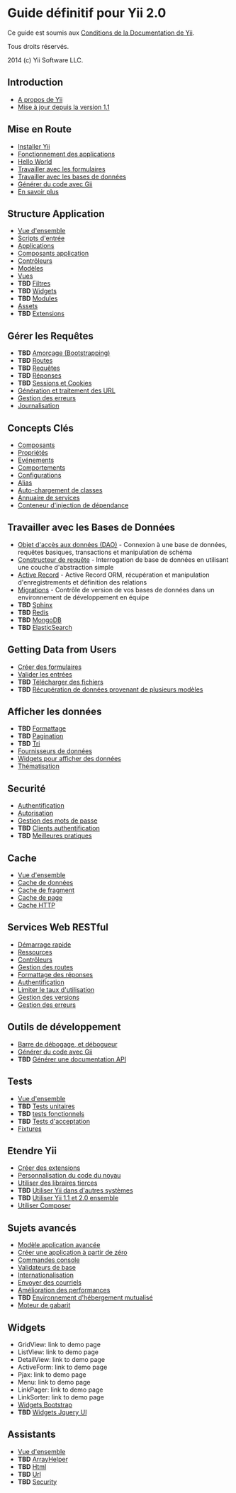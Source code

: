 Guide définitif pour Yii 2.0
============================

Ce guide est soumis aux [Conditions de la Documentation de Yii](https://www.yiiframework.com/doc/terms/).

Tous droits réservés.

2014 (c) Yii Software LLC.


Introduction
------------

* [A propos de Yii](intro-yii.md)
* [Mise à jour depuis la version 1.1](intro-upgrade-from-v1.md)


Mise en Route
-------------

* [Installer Yii](start-installation.md)
* [Fonctionnement des applications](start-workflow.md)
* [Hello World](start-hello.md)
* [Travailler avec les formulaires](start-forms.md)
* [Travailler avec les bases de données](start-databases.md)
* [Générer du code avec Gii](start-gii.md)
* [En savoir plus](start-looking-ahead.md)


Structure Application
---------------------

* [Vue d'ensemble](structure-overview.md)
* [Scripts d'entrée](structure-entry-scripts.md)
* [Applications](structure-applications.md)
* [Composants application](structure-application-components.md)
* [Contrôleurs](structure-controllers.md)
* [Modèles](structure-models.md)
* [Vues](structure-views.md)
* **TBD** [Filtres](structure-filters.md)
* **TBD** [Widgets](structure-widgets.md)
* **TBD** [Modules](structure-modules.md)
* [Assets](structure-assets.md)
* **TBD** [Extensions](structure-extensions.md)


Gérer les Requêtes
------------------

* **TBD** [Amorçage (Bootstrapping)](runtime-bootstrapping.md)
* **TBD** [Routes](runtime-routing.md)
* **TBD** [Requêtes](runtime-requests.md)
* **TBD** [Réponses](runtime-responses.md)
* **TBD** [Sessions et Cookies](runtime-sessions-cookies.md)
* [Génération et traitement des URL](runtime-url-handling.md)
* [Gestion des erreurs](runtime-handling-errors.md)
* [Journalisation](runtime-logging.md)


Concepts Clés
-------------

* [Composants](concept-components.md)
* [Propriétés](concept-properties.md)
* [Evénements](concept-events.md)
* [Comportements](concept-behaviors.md)
* [Configurations](concept-configurations.md)
* [Alias](concept-aliases.md)
* [Auto-chargement de classes](concept-autoloading.md)
* [Annuaire de services](concept-service-locator.md)
* [Conteneur d'injection de dépendance](concept-di-container.md)


Travailler avec les Bases de Données
------------------------------------

* [Objet d'accès aux données (DAO)](db-dao.md) - Connexion à une base de données, requêtes basiques, transactions et manipulation de schéma
* [Constructeur de requête](db-query-builder.md) - Interrogation de base de données en utilisant une couche d'abstraction simple
* [Active Record](db-active-record.md) - Active Record ORM, récupération et manipulation d'enregistrements et définition des relations
* [Migrations](db-migrations.md) - Contrôle de version de vos bases de données dans un environnement de développement en équipe
* **TBD** [Sphinx](db-sphinx.md)
* **TBD** [Redis](db-redis.md)
* **TBD** [MongoDB](db-mongodb.md)
* **TBD** [ElasticSearch](db-elastic-search.md)


Getting Data from Users
-----------------------

* [Créer des formulaires](input-forms.md)
* [Valider les entrées](input-validation.md)
* **TBD** [Télécharger des fichiers](input-file-upload.md)
* **TBD** [Récupération de données provenant de plusieurs modèles](input-multiple-models.md)


Afficher les données
--------------------

* **TBD** [Formattage](output-formatting.md)
* **TBD** [Pagination](output-pagination.md)
* **TBD** [Tri](output-sorting.md)
* [Fournisseurs de données](output-data-providers.md)
* [Widgets pour afficher des données](output-data-widgets.md)
* [Thématisation](output-theming.md)


Securité
--------

* [Authentification](security-authentication.md)
* [Autorisation](security-authorization.md)
* [Gestion des mots de passe](security-passwords.md)
* **TBD** [Clients authentification](security-auth-clients.md)
* **TBD** [Meilleures pratiques](security-best-practices.md)


Cache
-----

* [Vue d'ensemble](caching-overview.md)
* [Cache de données](caching-data.md)
* [Cache de fragment](caching-fragment.md)
* [Cache de page](caching-page.md)
* [Cache HTTP](caching-http.md)


Services Web RESTful
--------------------

* [Démarrage rapide](rest-quick-start.md)
* [Ressources](rest-resources.md)
* [Contrôleurs](rest-controllers.md)
* [Gestion des routes](rest-routing.md)
* [Formattage des réponses](rest-response-formatting.md)
* [Authentification](rest-authentication.md)
* [Limiter le taux d'utilisation](rest-rate-limiting.md)
* [Gestion des versions](rest-versioning.md)
* [Gestion des erreurs](rest-error-handling.md)


Outils de développement
-----------------------

* [Barre de débogage, et débogueur](tool-debugger.md)
* [Générer du code avec Gii](tool-gii.md)
* **TBD** [Générer une documentation API](tool-api-doc.md)


Tests
-----

* [Vue d'ensemble](test-overview.md)
* **TBD** [Tests unitaires](test-unit.md)
* **TBD** [tests fonctionnels](test-functional.md)
* **TBD** [Tests d'acceptation](test-acceptance.md)
* [Fixtures](test-fixtures.md)


Etendre Yii
-----------

* [Créer des extensions](extend-creating-extensions.md)
* [Personnalisation du code du noyau](extend-customizing-core.md)
* [Utiliser des libraires tierces](extend-using-libs.md)
* **TBD** [Utiliser Yii dans d'autres systèmes](extend-embedding-in-others.md)
* **TBD** [Utiliser Yii 1.1 et 2.0 ensemble](extend-using-v1-v2.md)
* [Utiliser Composer](extend-using-composer.md)


Sujets avancés
--------------

* [Modèle application avancée](tutorial-advanced-app.md)
* [Créer une application à partir de zéro](tutorial-start-from-scratch.md)
* [Commandes console](tutorial-console.md)
* [Validateurs de base](tutorial-core-validators.md)
* [Internationalisation](tutorial-i18n.md)
* [Envoyer des courriels](tutorial-mailing.md)
* [Amélioration des performances](tutorial-performance-tuning.md)
* **TBD** [Environnement d'hébergement mutualisé](tutorial-shared-hosting.md)
* [Moteur de gabarit](tutorial-template-engines.md)


Widgets
-------

* GridView: link to demo page
* ListView: link to demo page
* DetailView: link to demo page
* ActiveForm: link to demo page
* Pjax: link to demo page
* Menu: link to demo page
* LinkPager: link to demo page
* LinkSorter: link to demo page
* [Widgets Bootstrap](bootstrap-widgets.md)
* **TBD** [Widgets Jquery UI](jui-widgets.md)


Assistants
----------

* [Vue d'ensemble](helper-overview.md)
* **TBD** [ArrayHelper](helper-array.md)
* **TBD** [Html](helper-html.md)
* **TBD** [Url](helper-url.md)
* **TBD** [Security](helper-security.md)

